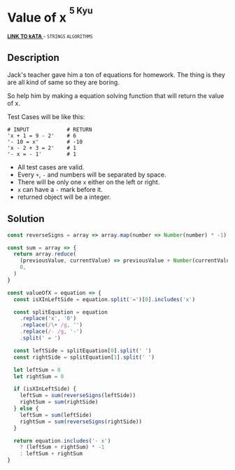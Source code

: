 <h1>Value of x <sup><sup>5 Kyu</sup></sup></h1>

<sup>
  <a href="https://www.codewars.com/kata/614ac445f13ead000f91b4d0">
    <strong>LINK TO kATA</strong>
  </a> - <code>STRINGS</code> <code>ALGORITHMS</code>
</sup>

## Description

Jack's teacher gave him a ton of equations for homework. The thing is they are all kind of same so they are boring.

So help him by making a equation solving function that will return the value of x.

Test Cases will be like this:

```
# INPUT            # RETURN
'x + 1 = 9 - 2'    # 6
'- 10 = x'         # -10
'x - 2 + 3 = 2'    # 1
'- x = - 1'        # 1
```

- All test cases are valid.
- Every `+`, `-` and numbers will be separated by space.
- There will be only one `x` either on the left or right.
- `x` can have a `-` mark before it.
- returned object will be a integer.

## Solution

```javascript
const reverseSigns = array => array.map(number => Number(number) * -1)

const sum = array => {
  return array.reduce(
    (previousValue, currentValue) => previousValue + Number(currentValue),
    0,
  )
}

const valueOfX = equation => {
  const isXInLeftSide = equation.split('=')[0].includes('x')

  const splitEquation = equation
    .replace('x', '0')
    .replace(/\+ /g, '')
    .replace(/- /g, '-')
    .split(' = ')

  const leftSide = splitEquation[0].split(' ')
  const rightSide = splitEquation[1].split(' ')

  let leftSum = 0
  let rightSum = 0

  if (isXInLeftSide) {
    leftSum = sum(reverseSigns(leftSide))
    rightSum = sum(rightSide)
  } else {
    leftSum = sum(leftSide)
    rightSum = sum(reverseSigns(rightSide))
  }

  return equation.includes('- x')
    ? (leftSum + rightSum) * -1
    : leftSum + rightSum
}
```
